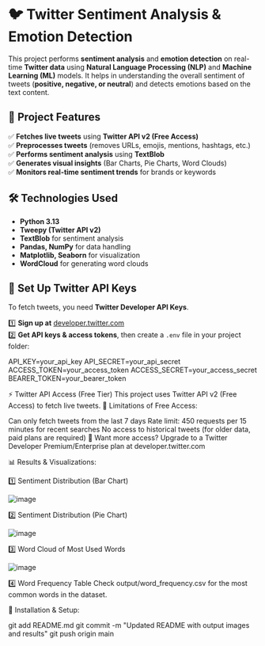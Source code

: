 # 🐦 Twitter Sentiment Analysis & Emotion Detection  

This project performs **sentiment analysis** and **emotion detection** on real-time **Twitter data** using **Natural Language Processing (NLP)** and **Machine Learning (ML)** models. It helps in understanding the overall sentiment of tweets (**positive, negative, or neutral**) and detects emotions based on the text content.  


## 📌 **Project Features**  
✅ **Fetches live tweets** using **Twitter API v2 (Free Access)**  
✅ **Preprocesses tweets** (removes URLs, emojis, mentions, hashtags, etc.)  
✅ **Performs sentiment analysis** using **TextBlob**  
✅ **Generates visual insights** (Bar Charts, Pie Charts, Word Clouds)  
✅ **Monitors real-time sentiment trends** for brands or keywords  


## 🛠 **Technologies Used**
- **Python 3.13**  
- **Tweepy (Twitter API v2)**  
- **TextBlob** for sentiment analysis  
- **Pandas, NumPy** for data handling  
- **Matplotlib, Seaborn** for visualization  
- **WordCloud** for generating word clouds  


## 🔑 **Set Up Twitter API Keys**
To fetch tweets, you need **Twitter Developer API Keys**.  

1️⃣ **Sign up at** [developer.twitter.com](https://developer.twitter.com/)  
2️⃣ **Get API keys & access tokens**, then create a `.env` file in your project folder:  

API_KEY=your_api_key
API_SECRET=your_api_secret
ACCESS_TOKEN=your_access_token
ACCESS_SECRET=your_access_secret
BEARER_TOKEN=your_bearer_token

⚡ Twitter API Access (Free Tier)
This project uses Twitter API v2 (Free Access) to fetch live tweets.
📌 Limitations of Free Access:

Can only fetch tweets from the last 7 days
Rate limit: 450 requests per 15 minutes for recent searches
No access to historical tweets (for older data, paid plans are required)
📢 Want more access? Upgrade to a Twitter Developer Premium/Enterprise plan at developer.twitter.com

📊 Results & Visualizations:

1️⃣ Sentiment Distribution (Bar Chart)

 ![image](https://github.com/user-attachments/assets/f4a5d22f-50a4-4909-8579-1505c74f99f6)


2️⃣ Sentiment Distribution (Pie Chart)

![image](https://github.com/user-attachments/assets/d7e36c2b-7b68-4af5-8db3-38220e8bfa0c)


3️⃣ Word Cloud of Most Used Words

![image](https://github.com/user-attachments/assets/da3b975b-292f-4084-95a1-43f1a471a449)


4️⃣ Word Frequency Table
Check output/word_frequency.csv for the most common words in the dataset.


🚀 Installation & Setup:

git add README.md
git commit -m "Updated README with output images and results"
git push origin main
